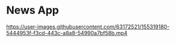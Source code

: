 # News App


https://user-images.githubusercontent.com/63172521/155319180-5444953f-f3cd-443c-a8a8-54990a7bf58b.mp4
